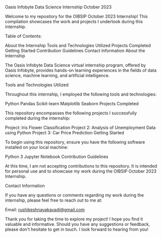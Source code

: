 Oasis Infobyte Data Science Internship October 2023

Welcome to my repository for the OIBSIP October 2023 Internship! This compilation showcases the work and projects I undertook during this internship.

Table of Contents:

About the Internship
Tools and Technologies Utilized
Projects Completed
Getting Started
Contribution Guidelines
Contact Information
About the Internship

The Oasis Infobyte Data Science virtual internship program, offered by Oasis Infobyte, provides hands-on learning experiences in the fields of data science, machine learning, and artificial intelligence.

Tools and Technologies Utilized

Throughout this internship, I employed the following tools and technologies:

Python
Pandas
Scikit-learn
Matplotlib
Seaborn
Projects Completed

This repository encompasses the following projects I successfully completed during the internship:

Project: Iris Flower Classification
Project 2: Analysis of Unemployment Data using Python
Project 3: Car Price Prediction
Getting Started

To begin using this repository, ensure you have the following software installed on your local machine:

Python 3
Jupyter Notebook
Contribution Guidelines

At this time, I am not accepting contributions to this repository. It is intended for personal use and to showcase my work during the OIBSIP October 2023 Internship.

Contact Information

If you have any questions or comments regarding my work during the internship, please feel free to reach out to me at:

Email: rushikeshnayakavadi@gmail.com

Thank you for taking the time to explore my project! I hope you find it valuable and informative. Should you have any suggestions or feedback, please don't hesitate to get in touch. I look forward to hearing from you!
